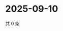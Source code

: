 # 2025-09-10

共 0 条

<!-- BEGIN ZHIHUVIDEO -->
<!-- 最后更新时间 Wed Sep 10 2025 01:09:15 GMT+0800 (China Standard Time) -->

<!-- END ZHIHUVIDEO -->
